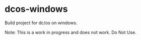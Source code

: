 # dcos-windows
Build project for dc/os on windows. 

Note: This is a work in progress and does not work. Do Not Use. 



